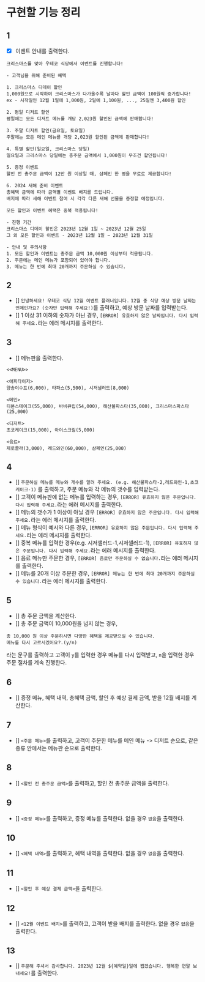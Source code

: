 # 구현할 기능 정리

## 1

- [x] 이벤트 안내를 출력한다.

```
크리스마스를 맞아 우테코 식당에서 이벤트를 진행합니다!

- 고객님을 위해 준비된 혜텍

1. 크리스마스 디데이 할인
1,000원으로 시작하여 크리스마스가 다가올수록 날마다 할인 금액이 100원씩 증가합니다!
ex - 시작일인 12월 1일에 1,000원, 2일에 1,100원, ..., 25일엔 3,400원 할인

2. 평일 디저트 할인
평일에는 모든 디저트 메뉴를 개당 2,023원 할인된 금액에 판매합니다!

3. 주말 디저트 할인(금요일, 토요일)
주말에는 모든 메인 메뉴를 개당 2,023원 할인된 금액에 판매합니다!

4. 특별 할인(일요일, 크리스마스 당일)
일요일과 크리스마스 당일에는 총주문 금액에서 1,000원이 무조건 할인됩니다!

5. 증정 이벤트
할인 전 총주문 금액이 12만 원 이상일 때, 샴페인 한 병을 무료로 제공합니다!

6. 2024 새해 준비 이벤트
총혜택 금액에 따라 금액별 이벤트 배지를 드립니다.
배지에 따라 새해 이벤트 참여 시 각각 다른 새해 선물을 증정할 예정입니다.

모든 할인과 이벤트 혜택은 중복 적용됩니다!

- 진행 기간
크리스마스 디데이 할인은 2023년 12월 1일 ~ 2023년 12월 25일
그 외 모든 할인과 이벤트 - 2023년 12월 1일 ~ 2023년 12월 31일

- 안내 및 주의사항
1. 모든 할인과 이벤트는 총주문 금액 10,000원 이상부터 적용됩니다.
2. 주문에는 메인 메뉴가 포함되어 있어야 합니다.
3. 메뉴는 한 번에 최대 20개까지 주문하실 수 있습니다.
```

## 2

- [] `안녕하세요! 우테코 식당 12월 이벤트 플래너입니다.`
`12월 중 식당 예상 방문 날짜는 언제인가요? (숫자만 입력해 주세요!)`를 출력하고, 예상 방문 날짜를 입력받는다.
 - [] 1 이상 31 이하의 숫자가 아닌 경우, `[ERROR] 유효하지 않은 날짜입니다. 다시 입력해 주세요.`라는 에러 메시지를 출력한다.

## 3

- [] 메뉴판을 출력한다.

```
<<MENU>>

<애피타이저>
양송이수프(6,000), 타파스(5,500), 시저샐러드(8,000)

<메인>
티본스테이크(55,000), 바비큐립(54,000), 해산물파스타(35,000), 크리스마스파스타(25,000)

<디저트>
초코케이크(15,000), 아이스크림(5,000)

<음료>
제로콜라(3,000), 레드와인(60,000), 샴페인(25,000)
```

## 4

- [] `주문하실 메뉴를 메뉴와 개수를 알려 주세요. (e.g. 해산물파스타-2,레드와인-1,초코케이크-1)` 를 출력하고, 주문 메뉴와 각 메뉴의 갯수를 입력받는다.
 - [] 고객이 메뉴판에 없는 메뉴를 입력하는 경우, `[ERROR] 유효하지 않은 주문입니다. 다시 입력해 주세요.`라는 에러 메시지를 출력한다.
 - [] 메뉴의 갯수가 1 이상이 아닐 경우 `[ERROR] 유효하지 않은 주문입니다. 다시 입력해 주세요.`라는 에러 메시지를 출력한다.
 - [] 메뉴 형식이 예시와 다른 경우, `[ERROR] 유효하지 않은 주문입니다. 다시 입력해 주세요.`라는 에러 메시지를 출력한다.
 - [] 중복 메뉴를 입력한 경우(e.g. 시저샐러드-1,시저샐러드-1), `[ERROR] 유효하지 않은 주문입니다. 다시 입력해 주세요.`라는 에러 메시지를 출력한다.
 - [] 음료 메뉴만 주문한 경우, `[ERROR] 음료만 주문하실 수 없습니다.`라는 에러 메시지를 출력한다.
 - [] 메뉴를 20개 이상 주문한 경우, `[ERROR] 메뉴는 한 번에 최대 20개까지 주문하실 수 있습니다.`라는 에러 메시지를 출력한다.

## 5

- [] 총 주문 금액을 계산한다.
 - [] 총 주문 금액이 10,000원을 넘지 않는 경우, 
 ```
 총 10,000 원 이상 주문하시면 다양한 혜택을 제공받으실 수 있습니다.
 메뉴를 다시 고르시겠어요?.(y/n)
 ```
 라는 문구를 출력하고 고객이 `y`를 입력한 경우 메뉴를 다시 입력받고, `n`을 입력한 경우 주문 절차를 계속 진행한다.

## 6

- [] 증정 메뉴, 혜택 내역, 총혜택 금액, 할인 후 예상 결제 금액, 받을 12월 배지를 계산한다.

## 7

- [] `<주문 메뉴>`를 출력하고, 고객이 주문한 메뉴를 메인 메뉴 -> 디저트 순으로, 같은 종류 안에서는 메뉴판 순으로 출력한다.

## 8

- [] `<할인 전 총주문 금액>`를 출력하고, 할인 전 총주문 금액을 출력한다.

## 9

- [] `<증정 메뉴>`를 출력하고, 증정 메뉴를 출력한다. 없을 경우 `없음`을 출력한다.

## 10

- [] `<혜택 내역>`를 출력하고, 혜택 내역을 출력한다. 없을 경우 `없음`을 출력한다.

## 11

- [] `<할인 후 예상 결제 금액>`을 출력한다.

## 12

- [] `<12월 이벤트 배지>`를 출력하고, 고객이 받을 배지를 출력한다. 없을 경우 `없음`을 출력한다.

## 13

- [] `주문해 주셔서 감사합니다. 2023년 12월 ${예약일}일에 뵙겠습니다. 행복한 연말 보내세요!`를 출력한다.